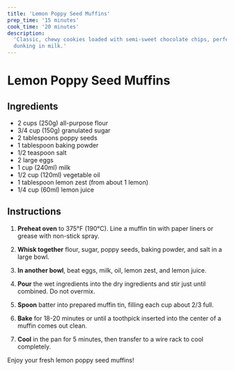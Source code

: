 ```yaml
---
title: 'Lemon Poppy Seed Muffins'
prep_time: '15 minutes'
cook_time: '20 minutes'
description:
  'Classic, chewy cookies loaded with semi-sweet chocolate chips, perfect for
  dunking in milk.'
---
```


# Lemon Poppy Seed Muffins

## Ingredients

- 2 cups (250g) all-purpose flour
- 3/4 cup (150g) granulated sugar
- 2 tablespoons poppy seeds
- 1 tablespoon baking powder
- 1/2 teaspoon salt
- 2 large eggs
- 1 cup (240ml) milk
- 1/2 cup (120ml) vegetable oil
- 1 tablespoon lemon zest (from about 1 lemon)
- 1/4 cup (60ml) lemon juice

## Instructions

1. **Preheat oven** to 375°F (190°C). Line a muffin tin with paper liners or
   grease with non-stick spray.

2. **Whisk together** flour, sugar, poppy seeds, baking powder, and salt in a
   large bowl.

3. **In another bowl**, beat eggs, milk, oil, lemon zest, and lemon juice.

4. **Pour** the wet ingredients into the dry ingredients and stir just until
   combined. Do not overmix.

5. **Spoon** batter into prepared muffin tin, filling each cup about 2/3 full.

6. **Bake** for 18-20 minutes or until a toothpick inserted into the center of a
   muffin comes out clean.

7. **Cool** in the pan for 5 minutes, then transfer to a wire rack to cool
   completely.

Enjoy your fresh lemon poppy seed muffins!
